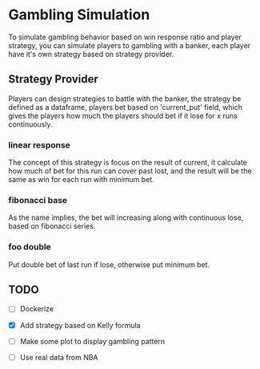 # Gambling Simulation

To simulate gambling behavior based on win response ratio and player strategy, 
you can simulate players to gambling with a banker, each player have it's own strategy
based on strategy provider.

## Strategy Provider

Players can design strategies to battle with the banker, the strategy be defined as a 
dataframe, players bet based on 'current_put' field, which gives the players how 
much the players should bet if it lose for x runs continuously.

### linear response

The concept of this strategy is focus on the result of current, 
it calculate how much of bet for this run  can cover past lost, and 
the result will be the same as win for each run with minimum bet.

### fibonacci base

As the name implies, the bet will increasing along with continuous lose, based on 
fibonacci series.

### foo double

Put double bet of last run if lose, otherwise put minimum bet.

## TODO

- [ ] Dockerize
- [x] Add strategy based on Kelly formula
- [ ] Make some plot to display gambling pattern
- [ ] Use real data from NBA


